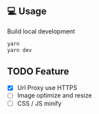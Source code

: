 ## 💻 Usage

Build local development

```bash
yarn
yarn dev
```

## TODO Feature

- [x] Url Proxy use HTTPS
- [ ] Image optimize and resize
- [ ] CSS / JS minify
